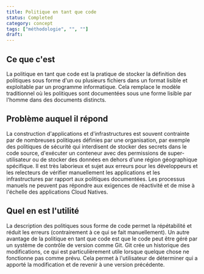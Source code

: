 ```yaml
---
title: Politique en tant que code
status: Completed
category: concept
tags: ["méthodologie", "", ""]
draft: 
---
```


## Ce que c'est

La politique en tant que code est la pratique de stocker la définition des politiques sous forme d'un ou plusieurs fichiers dans un format lisible et exploitable par un programme informatique.
Cela remplace le modèle traditionnel où les politiques sont documentées sous une forme lisible par l'homme dans des documents distincts.

## Problème auquel il répond

La construction d'applications et d'infrastructures est souvent contrainte par de nombreuses politiques définies par une organisation,
par exemple des politiques de sécurité qui interdisent de stocker des secrets dans le code source, d'exécuter un conteneur avec des permissions de super-utilisateur
ou de stocker des données en dehors d'une région géographique spécifique.
Il est très laborieux et sujet aux erreurs pour les développeurs et les relecteurs de vérifier manuellement les applications et les infrastructures par rapport aux politiques documentées.
Les processus manuels ne peuvent pas répondre aux exigences de réactivité et de mise à l'échelle des applications Cloud Natives.

## Quel en est l'utilité

La description des politiques sous forme de code permet la répétabilité et réduit les erreurs (contrairement à ce qui se fait manuellement).
Un autre avantage de la politique en tant que code est que le code peut être géré par un système de contrôle de version comme Git. 
Git crée un historique des modifications, ce qui est particulièrement utile lorsque quelque chose ne fonctionne pas comme prévu.
Cela permet à l'utilisateur de déterminer qui a apporté la modification et de revenir à une version précédente.
